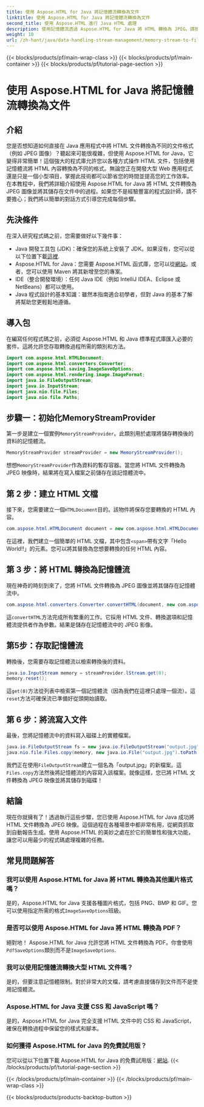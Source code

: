 ```yaml
---
title: 使用 Aspose.HTML for Java 將記憶體流轉換為文件
linktitle: 使用 Aspose.HTML for Java 將記憶體流轉換為文件
second_title: 使用 Aspose.HTML 進行 Java HTML 處理
description: 使用記憶體流透過 Aspose.HTML for Java 將 HTML 轉換為 JPEG。請按照此逐步指南進行 HTML 到圖像的無縫轉換。
weight: 10
url: /zh-hant/java/data-handling-stream-management/memory-stream-to-file/
---
```


{{< blocks/products/pf/main-wrap-class >}}
{{< blocks/products/pf/main-container >}}
{{< blocks/products/pf/tutorial-page-section >}}

# 使用 Aspose.HTML for Java 將記憶體流轉換為文件

## 介紹
您是否想知道如何直接在 Java 應用程式中將 HTML 文件轉換為不同的文件格式（例如 JPEG 圖像）？聽起來可能很複雜，但使用 Aspose.HTML for Java，它變得非常簡單！這個強大的程式庫允許您以各種方式操作 HTML 文件，包括使用記憶體流將 HTML 內容轉換為不同的格式。無論您正在開發大型 Web 應用程式還是只是一個小型項目，掌握此技術都可以節省您的時間並提高您的工作效率。
在本教程中，我們將詳細介紹使用 Aspose.HTML for Java 將 HTML 文件轉換為 JPEG 圖像並將其儲存在文件中的過程。如果您不是經驗豐富的程式設計師，請不要擔心；我們將以簡單的對話方式引導您完成每個步驟。
## 先決條件
在深入研究程式碼之前，您需要做好以下幾件事：
- Java 開發工具包 (JDK)：確保您的系統上安裝了 JDK。如果沒有，您可以從以下位置下載[這裡](https://www.oracle.com/java/technologies/javase-jdk11-downloads.html).
- Aspose.HTML for Java：您需要 Aspose.HTML 函式庫，您可以從[網站](https://releases.aspose.com/html/java/)。或者，您可以使用 Maven 將其新增至您的專案。
- IDE（整合開發環境）：任何 Java IDE（例如 IntelliJ IDEA、Eclipse 或 NetBeans）都可以使用。
- Java 程式設計的基本知識：雖然本指南適合初學者，但對 Java 的基本了解將幫助您更輕鬆地遵循。

## 導入包
在編寫任何程式碼之前，必須從 Aspose.HTML 和 Java 標準程式庫匯入必要的套件。這將允許您存取轉換過程所需的類別和方法。
```java
import com.aspose.html.HTMLDocument;
import com.aspose.html.converters.Converter;
import com.aspose.html.saving.ImageSaveOptions;
import com.aspose.html.rendering.image.ImageFormat;
import java.io.FileOutputStream;
import java.io.InputStream;
import java.nio.file.Files;
import java.nio.file.Paths;
```
## 步驟一：初始化MemoryStreamProvider
第一步是建立一個實例`MemoryStreamProvider`。此類別用於處理將儲存轉換後的資料的記憶體流。
```java
MemoryStreamProvider streamProvider = new MemoryStreamProvider();
```
想想`MemoryStreamProvider`作為資料的暫存容器。當您將 HTML 文件轉換為 JPEG 映像時，結果將在寫入檔案之前儲存在該記憶體流中。
## 第 2 步：建立 HTML 文檔
接下來，您需要建立一個`HTMLDocument`目的。該物件將保存您要轉換的 HTML 內容。
```java
com.aspose.html.HTMLDocument document = new com.aspose.html.HTMLDocument("<span>Hello World!!</span>");
```
在這裡，我們建立一個簡單的 HTML 文檔，其中包含`<span>`帶有文字「Hello World!!」的元素。您可以將其替換為您想要轉換的任何 HTML 內容。

## 第 3 步：將 HTML 轉換為記憶體流
現在神奇的時刻到來了，您將 HTML 文件轉換為 JPEG 圖像並將其儲存在記憶體流中。
```java
com.aspose.html.converters.Converter.convertHTML(document, new com.aspose.html.saving.ImageSaveOptions(com.aspose.html.rendering.image.ImageFormat.Jpeg), streamProvider.lStream);
```
這`convertHTML`方法完成所有繁重的工作。它採用 HTML 文件、轉換選項和記憶體流提供者作為參數。結果是儲存在記憶體流中的 JPEG 影像。
## 第5步：存取記憶體流
轉換後，您需要存取記憶體流以檢索轉換後的資料。
```java
java.io.InputStream memory = streamProvider.lStream.get(0);
memory.reset();
```
這`get(0)`方法從列表中檢索第一個記憶體流（因為我們在這裡只處理一個流）。這`reset`方法可確保流已準備好從頭開始讀取。
## 第 6 步：將流寫入文件
最後，您將記憶體流中的資料寫入磁碟上的實體檔案。
```java
java.io.FileOutputStream fs = new java.io.FileOutputStream("output.jpg");
java.nio.file.Files.copy(memory, new java.io.File("output.jpg").toPath());
```
我們正在使用`FileOutputStream`建立一個名為「output.jpg」的新檔案。這`Files.copy`方法然後將記憶體流的內容寫入該檔案。就像這樣，您已將 HTML 文件轉換為 JPEG 映像並將其儲存到磁碟！
## 結論
現在你就擁有了！透過執行這些步驟，您已使用 Aspose.HTML for Java 成功將 HTML 文件轉換為 JPEG 映像。這個過程在各種場景中都非常有用，從網頁抓取到自動報告生成。使用 Aspose.HTML 的美妙之處在於它的簡單性和強大功能，讓您可以用最少的程式碼處理複雜的任務。
## 常見問題解答
### 我可以使用 Aspose.HTML for Java 將 HTML 轉換為其他圖片格式嗎？
是的，Aspose.HTML for Java 支援各種圖片格式，包括 PNG、BMP 和 GIF。您可以使用指定所需的格式`ImageSaveOptions`班級。
### 是否可以使用 Aspose.HTML for Java 將 HTML 轉換為 PDF？
絕對地！ Aspose.HTML for Java 允許您將 HTML 文件轉換為 PDF。你會使用`PdfSaveOptions`類別而不是`ImageSaveOptions`.
### 我可以使用記憶體流轉換大型 HTML 文件嗎？
是的，但要注意記憶體限制。對於非常大的文檔，請考慮直接儲存到文件而不是使用記憶體流。
### Aspose.HTML for Java 支援 CSS 和 JavaScript 嗎？
是的，Aspose.HTML for Java 完全支援 HTML 文件中的 CSS 和 JavaScript，確保在轉換過程中保留您的樣式和腳本。
### 如何獲得 Aspose.HTML for Java 的免費試用版？
您可以從以下位置下載 Aspose.HTML for Java 的免費試用版：[網站](https://releases.aspose.com/).
{{< /blocks/products/pf/tutorial-page-section >}}

{{< /blocks/products/pf/main-container >}}
{{< /blocks/products/pf/main-wrap-class >}}

{{< blocks/products/products-backtop-button >}}

